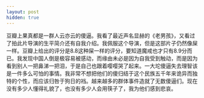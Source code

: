 ```yaml
---
layout: post
hidden: true
---
```

豆瓣上果真都是一群人云亦云的傻逼。我看了最近声名显赫的《老男孩》，又看过了拍此片导演的生平简介还有自我介绍。我佩服这个导演，但是这部片子仍然像屎一样。豆瓣上给出的评分是8.8这种屎一样的评分，要知道魔戒也才只有8.9分而已。我发现中国人倒是极容易被感动，而缘由未必是因为自我受到触动，而是因为看到别人一把鼻涕一把泪，于是自己也跟着嘤嘤哭了起来。一大坨傻逼失去理智该是一件多么可怕的事情。我非常不想把他们的傻归结于这个民族五千年来诡异而独特的个性，而应该归咎于狗日的裆。越来越多的群体事件造就了无数傻逼们。现在没有多少人懂得礼貌了，也没有多少人会用筷子了，我为他们感到悲哀。